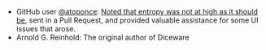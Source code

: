 
- GitHub user <a href="https://github.com/atoponce">@atoponce</a>: <a href="https://github.com/dmuth/diceware/pull/12">Noted that entropy was not at high as it should be</a>, sent in a Pull Request, and provided valuable assistance
for some UI issues that arose.
- Arnold G. Reinhold: The original author of Diceware






